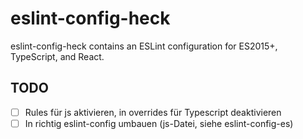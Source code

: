 # eslint-config-heck

eslint-config-heck contains an ESLint configuration for ES2015+, TypeScript, and React.

## TODO

- [ ] Rules für js aktivieren, in overrides für Typescript deaktivieren
- [ ] In richtig eslint-config umbauen (js-Datei, siehe eslint-config-es)

